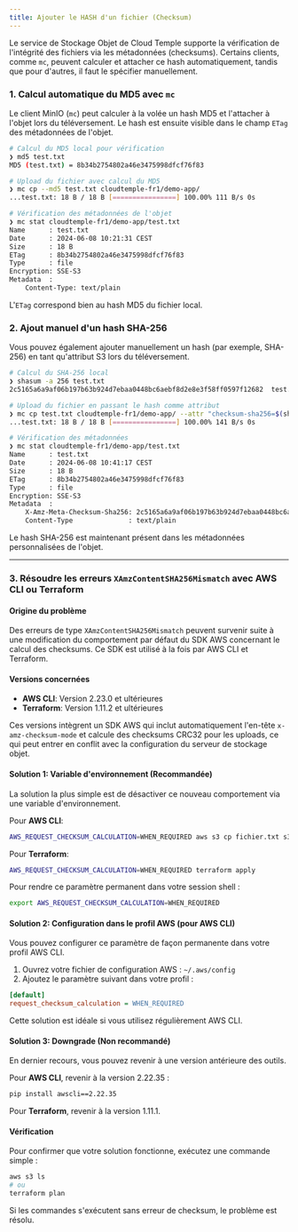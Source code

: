 ```yaml
---
title: Ajouter le HASH d'un fichier (Checksum)
---
```


Le service de Stockage Objet de Cloud Temple supporte la vérification de l'intégrité des fichiers via les métadonnées (checksums). Certains clients, comme `mc`, peuvent calculer et attacher ce hash automatiquement, tandis que pour d'autres, il faut le spécifier manuellement.

### 1. Calcul automatique du MD5 avec `mc`

Le client MinIO (`mc`) peut calculer à la volée un hash MD5 et l'attacher à l'objet lors du téléversement. Le hash est ensuite visible dans le champ `ETag` des métadonnées de l'objet.

```bash
# Calcul du MD5 local pour vérification
❯ md5 test.txt
MD5 (test.txt) = 8b34b2754802a46e3475998dfcf76f83

# Upload du fichier avec calcul du MD5
❯ mc cp --md5 test.txt cloudtemple-fr1/demo-app/
...test.txt: 18 B / 18 B [================] 100.00% 111 B/s 0s

# Vérification des métadonnées de l'objet
❯ mc stat cloudtemple-fr1/demo-app/test.txt
Name      : test.txt
Date      : 2024-06-08 10:21:31 CEST
Size      : 18 B
ETag      : 8b34b2754802a46e3475998dfcf76f83
Type      : file
Encryption: SSE-S3
Metadata  :
    Content-Type: text/plain
```
L'`ETag` correspond bien au hash MD5 du fichier local.

### 2. Ajout manuel d'un hash SHA-256

Vous pouvez également ajouter manuellement un hash (par exemple, SHA-256) en tant qu'attribut S3 lors du téléversement.

```bash
# Calcul du SHA-256 local
❯ shasum -a 256 test.txt
2c5165a6a9af06b197b63b924d7ebaa0448bc6aebf8d2e8e3f58ff0597f12682  test.txt

# Upload du fichier en passant le hash comme attribut
❯ mc cp test.txt cloudtemple-fr1/demo-app/ --attr "checksum-sha256=$(shasum -a 256 test.txt | cut -f1 -d' ')"
...test.txt: 18 B / 18 B [================] 100.00% 141 B/s 0s

# Vérification des métadonnées
❯ mc stat cloudtemple-fr1/demo-app/test.txt
Name      : test.txt
Date      : 2024-06-08 10:41:17 CEST
Size      : 18 B
ETag      : 8b34b2754802a46e3475998dfcf76f83
Type      : file
Encryption: SSE-S3
Metadata  :
    X-Amz-Meta-Checksum-Sha256: 2c5165a6a9af06b197b63b924d7ebaa0448bc6aebf8d2e8e3f58ff0597f12682
    Content-Type              : text/plain
```
Le hash SHA-256 est maintenant présent dans les métadonnées personnalisées de l'objet.

---

### 3. Résoudre les erreurs `XAmzContentSHA256Mismatch` avec AWS CLI ou Terraform

#### Origine du problème

Des erreurs de type `XAmzContentSHA256Mismatch` peuvent survenir suite à une modification du comportement par défaut du SDK AWS concernant le calcul des checksums. Ce SDK est utilisé à la fois par AWS CLI et Terraform.

#### Versions concernées

- **AWS CLI**: Version 2.23.0 et ultérieures
- **Terraform**: Version 1.11.2 et ultérieures

Ces versions intègrent un SDK AWS qui inclut automatiquement l'en-tête `x-amz-checksum-mode` et calcule des checksums CRC32 pour les uploads, ce qui peut entrer en conflit avec la configuration du serveur de stockage objet.

#### Solution 1: Variable d'environnement (Recommandée)

La solution la plus simple est de désactiver ce nouveau comportement via une variable d'environnement.

Pour **AWS CLI**:
```bash
AWS_REQUEST_CHECKSUM_CALCULATION=WHEN_REQUIRED aws s3 cp fichier.txt s3://mon-bucket/
```

Pour **Terraform**:
```bash
AWS_REQUEST_CHECKSUM_CALCULATION=WHEN_REQUIRED terraform apply
```

Pour rendre ce paramètre permanent dans votre session shell :
```bash
export AWS_REQUEST_CHECKSUM_CALCULATION=WHEN_REQUIRED
```

#### Solution 2: Configuration dans le profil AWS (pour AWS CLI)

Vous pouvez configurer ce paramètre de façon permanente dans votre profil AWS CLI.

1.  Ouvrez votre fichier de configuration AWS : `~/.aws/config`
2.  Ajoutez le paramètre suivant dans votre profil :

```ini
[default]
request_checksum_calculation = WHEN_REQUIRED
```

Cette solution est idéale si vous utilisez régulièrement AWS CLI.

#### Solution 3: Downgrade (Non recommandé)

En dernier recours, vous pouvez revenir à une version antérieure des outils.

Pour **AWS CLI**, revenir à la version 2.22.35 :
```bash
pip install awscli==2.22.35
```

Pour **Terraform**, revenir à la version 1.11.1.

#### Vérification

Pour confirmer que votre solution fonctionne, exécutez une commande simple :

```bash
aws s3 ls
# ou
terraform plan
```

Si les commandes s'exécutent sans erreur de checksum, le problème est résolu.
